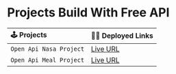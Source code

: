 # Projects Build With Free API

| 🕹️ Projects             | 🧑‍🎓 Deployed Links                                   |
| :---------------------- | :-------------------------------------------------- |
| `Open Api Nasa Project` | [Live URL](https://open-api-demo-nasa.netlify.app/) |
| `Open Api Meal Project` | [Live URL](https://open-api-demo-meal.netlify.app/) |

